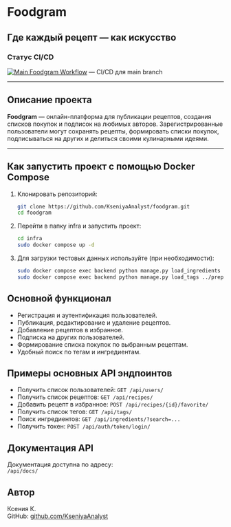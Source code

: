 # Foodgram

## Где каждый рецепт — как искусство

### Статус CI/CD
[![Main Foodgram Workflow](https://github.com/KseniyaAnalyst/foodgram/actions/workflows/main.yml/badge.svg?branch=main)](https://github.com/KseniyaAnalyst/foodgram/actions/workflows/main.yml) — CI/CD для main branch

---

## Описание проекта

**Foodgram** — онлайн-платформа для публикации рецептов, создания списков покупок и подписок на любимых авторов. Зарегистрированные пользователи могут сохранять рецепты, формировать списки покупок, подписываться на других и делиться своими кулинарными идеями.

---

## Как запустить проект с помощью Docker Compose

1. Клонировать репозиторий:

   ```bash
   git clone https://github.com/KseniyaAnalyst/foodgram.git
   cd foodgram
   ```
2. Перейти в папку infra и запустить проект:

    ```bash
    cd infra
    sudo docker compose up -d
    ```
3. Для загрузки тестовых данных используйте (при необходимости):

    ```bash
    sudo docker compose exec backend python manage.py load_ingredients ../prepared_data/ingredients.json
    sudo docker compose exec backend python manage.py load_tags ../prepared_data/tags.json
    ```

## Основной функционал

- Регистрация и аутентификация пользователей.
- Публикация, редактирование и удаление рецептов.
- Добавление рецептов в избранное.
- Подписка на других пользователей.
- Формирование списка покупок по выбранным рецептам.
- Удобный поиск по тегам и ингредиентам.

## Примеры основных API эндпоинтов

- Получить список пользователей: `GET /api/users/`
- Получить список рецептов: `GET /api/recipes/`
- Добавить рецепт в избранное: `POST /api/recipes/{id}/favorite/`
- Получить список тегов: `GET /api/tags/`
- Поиск ингредиентов: `GET /api/ingredients/?search=...`
- Получить токен: `POST /api/auth/token/login/`

## Документация API

Документация доступна по адресу:  
`/api/docs/`

## Автор

Ксения К.  
GitHub: [github.com/KseniyaAnalyst](https://github.com/KseniyaAnalyst)
